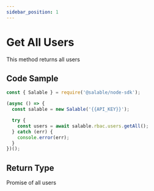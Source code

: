 ```yaml
---
sidebar_position: 1
---
```


# Get All Users

This method returns all users

## Code Sample

```typescript
const { Salable } = require('@salable/node-sdk');

(async () => {
  const salable = new Salable('{{API_KEY}}');

  try {
    const users = await salable.rbac.users.getAll();
  } catch (err) {
    console.error(err);
  }
})();
```

## Return Type

Promise of all users
